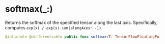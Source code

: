 # softmax(\_:)

Returns the softmax of the specified tensor along the last axis.
Specifically, computes `exp(x) / exp(x).sum(alongAxes: -1)`.

``` swift
@inlinable @differentiable public func softmax<T: TensorFlowFloatingPoint>(_ x: Tensor<T>) -> Tensor<T>
```
